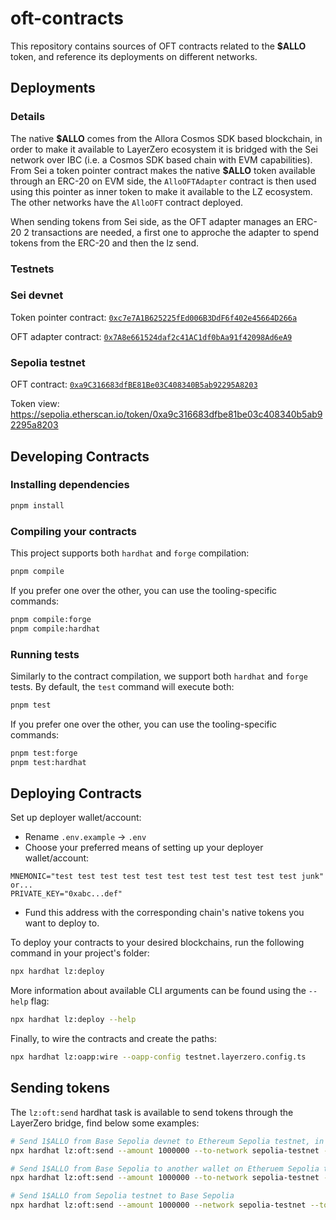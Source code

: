 # oft-contracts

This repository contains sources of OFT contracts related to the **\$ALLO** token, and reference its deployments on different networks.

## Deployments

### Details

The native **\$ALLO** comes from the Allora Cosmos SDK based blockchain, in order to make it available to LayerZero ecosystem it is bridged with the Sei network over IBC (i.e. a Cosmos SDK based chain with EVM capabilities). From Sei a token pointer contract makes the native **\$ALLO** token available through an ERC-20 on EVM side, the `AlloOFTAdapter` contract is then used using this pointer as inner token to make it available to the LZ ecosystem. The other networks have the `AlloOFT` contract deployed.

When sending tokens from Sei side, as the OFT adapter manages an ERC-20 2 transactions are needed, a first one to approche the adapter to spend tokens from the ERC-20 and then the lz send.

### Testnets

### Sei devnet

Token pointer contract: [`0xc7e7A1B625225fEd006B3DdF6f402e45664D266a`](https://seitrace.com/address/0xc7e7A1B625225fEd006B3DdF6f402e45664D266a?chain=arctic-1)

OFT adapter contract: [`0x7A8e661524daf2c41AC1df0bAa91f42098Ad6eA9`](https://seitrace.com/address/0x7A8e661524daf2c41AC1df0bAa91f42098Ad6eA9?chain=arctic-1)

### Sepolia testnet

OFT contract: [`0xa9C316683dfBE81Be03C408340B5ab92295A8203`](https://sepolia.etherscan.io/address/0xa9c316683dfbe81be03c408340b5ab92295a8203)

Token view: https://sepolia.etherscan.io/token/0xa9c316683dfbe81be03c408340b5ab92295a8203

## Developing Contracts

### Installing dependencies

```bash
pnpm install
```

### Compiling your contracts

This project supports both `hardhat` and `forge` compilation:

```bash
pnpm compile
```

If you prefer one over the other, you can use the tooling-specific commands:

```bash
pnpm compile:forge
pnpm compile:hardhat
```

### Running tests

Similarly to the contract compilation, we support both `hardhat` and `forge` tests. By default, the `test` command will execute both:

```bash
pnpm test
```

If you prefer one over the other, you can use the tooling-specific commands:

```bash
pnpm test:forge
pnpm test:hardhat
```

## Deploying Contracts

Set up deployer wallet/account:

- Rename `.env.example` -> `.env`
- Choose your preferred means of setting up your deployer wallet/account:

```
MNEMONIC="test test test test test test test test test test test junk"
or...
PRIVATE_KEY="0xabc...def"
```

- Fund this address with the corresponding chain's native tokens you want to deploy to.

To deploy your contracts to your desired blockchains, run the following command in your project's folder:

```bash
npx hardhat lz:deploy
```

More information about available CLI arguments can be found using the `--help` flag:

```bash
npx hardhat lz:deploy --help
```

Finally, to wire the contracts and create the paths:

```bash
npx hardhat lz:oapp:wire --oapp-config testnet.layerzero.config.ts
```

## Sending tokens

The `lz:oft:send` hardhat task is available to send tokens through the LayerZero bridge, find below some examples:

```bash
# Send 1$ALLO from Base Sepolia devnet to Ethereum Sepolia testnet, in that way there's 2 transactions, a first approval on the token pointer contract and then the send.
npx hardhat lz:oft:send --amount 1000000 --to-network sepolia-testnet --network base-sepolia-testnet 

# Send 1$ALLO from Base Sepolia to another wallet on Etheruem Sepolia testnet
npx hardhat lz:oft:send --amount 1000000 --to-network sepolia-testnet --network base-sepolia-testnet --to 0xCbe7f0aee92040aA91A7259A0474d6276Fa81AD8

# Send 1$ALLO from Sepolia testnet to Base Sepolia
npx hardhat lz:oft:send --amount 1000000 --network sepolia-testnet --to-network base-sepolia-testnet
```
